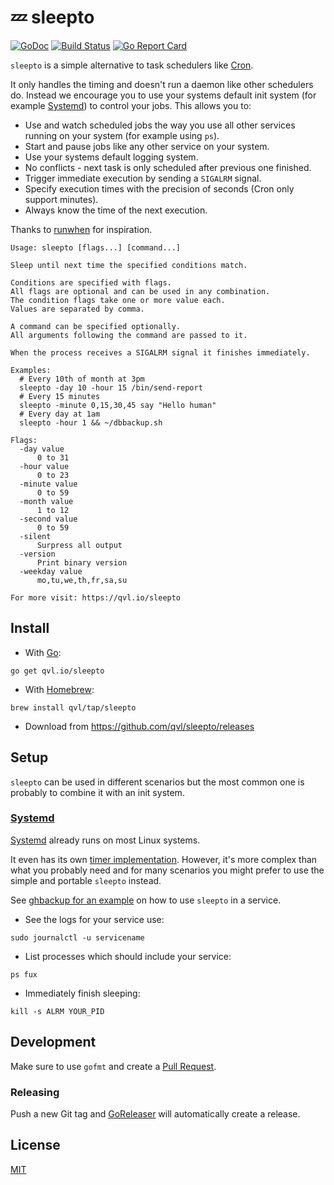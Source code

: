 #  :zzz: sleepto

[![GoDoc](https://godoc.org/qvl.io/sleepto?status.svg)](https://godoc.org/qvl.io/sleepto)
[![Build Status](https://travis-ci.org/qvl/sleepto.svg?branch=master)](https://travis-ci.org/qvl/sleepto)
[![Go Report Card](https://goreportcard.com/badge/qvl.io/sleepto)](https://goreportcard.com/report/qvl.io/sleepto)


`sleepto` is a simple alternative to task schedulers like [Cron](https://en.wikipedia.org/wiki/Cron).

It only handles the timing and doesn't run a daemon like other schedulers do.
Instead we encourage you to use your systems default init system (for example [Systemd](#systemd)) to control your jobs.
This allows you to:

- Use and watch scheduled jobs the way you use all other services running on your system (for example using `ps`).
- Start and pause jobs like any other service on your system.
- Use your systems default logging system.
- No conflicts - next task is only scheduled after previous one finished.
- Trigger immediate execution by sending a `SIGALRM` signal.
- Specify execution times with the precision of seconds (Cron only support minutes).
- Always know the time of the next execution.

Thanks to [runwhen](http://code.dogmap.org/runwhen/) for inspiration.


    Usage: sleepto [flags...] [command...]

    Sleep until next time the specified conditions match.

    Conditions are specified with flags.
    All flags are optional and can be used in any combination.
    The condition flags take one or more value each.
    Values are separated by comma.

    A command can be specified optionally.
    All arguments following the command are passed to it.

    When the process receives a SIGALRM signal it finishes immediately.

    Examples:
      # Every 10th of month at 3pm
      sleepto -day 10 -hour 15 /bin/send-report
      # Every 15 minutes
      sleepto -minute 0,15,30,45 say "Hello human"
      # Every day at 1am
      sleepto -hour 1 && ~/dbbackup.sh

    Flags:
      -day value
          0 to 31
      -hour value
          0 to 23
      -minute value
          0 to 59
      -month value
          1 to 12
      -second value
          0 to 59
      -silent
          Surpress all output
      -version
          Print binary version
      -weekday value
          mo,tu,we,th,fr,sa,su

    For more visit: https://qvl.io/sleepto



## Install

- With [Go](https://golang.org/):
```
go get qvl.io/sleepto
```

- With [Homebrew](http://brew.sh/):
```
brew install qvl/tap/sleepto
```

- Download from https://github.com/qvl/sleepto/releases


## Setup

`sleepto` can be used in different scenarios but the most common one is probably to combine it with an init system.

### [Systemd](https://en.wikipedia.org/wiki/Systemd)

[Systemd](https://en.wikipedia.org/wiki/Systemd) already runs on most Linux systems.

It even has its own [timer implementation](https://www.freedesktop.org/software/systemd/man/systemd.timer.html).
However, it's more complex than what you probably need and for many scenarios you might prefer to use the simple and portable `sleepto` instead.

See [ghbackup for an example](https://github.com/qvl/ghbackup#systemd-and-sleepto) on how to use `sleepto` in a service.

- See the logs for your service use:
```
sudo journalctl -u servicename
```
- List processes which should include your service:
```
ps fux
```
- Immediately finish sleeping:
```
kill -s ALRM YOUR_PID
```


## Development

Make sure to use `gofmt` and create a [Pull Request](https://github.com/qvl/sleepto/pulls).


### Releasing

Push a new Git tag and [GoReleaser](https://github.com/goreleaser/releaser) will automatically create a release.


## License

[MIT](./license)
